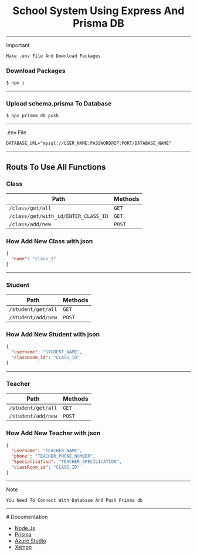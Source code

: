 <h1 style="text-align:center">School System Using Express And Prisma DB</h1>
<hr>

> [!IMPORTANT]  
> `Make .env File And Download Packages`

<h3>Download Packages</h3>

```cmd
$ npm i
```

<hr>

<h3>Upload schema.prisma To Database</h3>

```cmd
$ npx prisma db push
```

<hr>

.env File

```env
DATABASE_URL="mysql://USER_NAME:PASSWORD@IP:PORT/DATABASE_NAME"
```

<hr>

<h2>Routs To Use All Functions</h2>

<h3>Class</h3>

| Path                                | Methods |
| ----------------------------------- | ------- |
| `/class/get/all`                    | `GET`   |
| `/class/get/with_id/ENTER_CLASS_ID` | `GET`   |
| `/class/add/new`                    | `POST`  |

<h3>How Add New Class with json</h3>

```json
{
  "name": "class_1"
}
```

<hr>

<h3>Student</h3>

| Path               | Methods |
| ------------------ | ------- |
| `/student/get/all` | `GET`   |
| `/student/add/new` | `POST`  |

<h3>How Add New Student with json</h3>

```json
{
  "username": "STUDENT_NAME",
  "classRoom_id": "CLASS_ID"
}
```

<hr>

<h3>Teacher</h3>

| Path               | Methods |
| ------------------ | ------- |
| `/student/get/all` | `GET`   |
| `/student/add/new` | `POST`  |

<h3>How Add New Teacher with json</h3>

```json
{
  "username": "TEACHER_NAME",
  "phone": "TEACHER_PHONE_NUMBER",
  "Specialization": "TEACHER_SPECILICATION",
  "classRoom_id": "CLASS_ID"
}
```

<hr>

> [!NOTE]  
> `You Need To Connect With Database And Push Prisma db`


<hr>
# Documentation

- [Node.Js](nodejs.org)
- [Prisma](https://www.prisma.io/)
- [Azure Studio](https://learn.microsoft.com/en-us/azure-data-studio/download-azure-data-studio?view=sql-server-ver16&tabs=win-install%2Cwin-user-install%2Credhat-install%2Cwindows-uninstall%2Credhat-uninstall)
- [Xampp](https://www.apachefriends.org/download.html)
